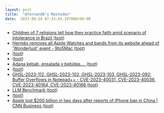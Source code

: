 ```yaml
---
layout: post
title:  "@fernand0's Mastodon"
date:  2023-09-24 07:33:43.197000+00:00
---
```

*  [Children of 7 religions tell how they practice faith amid scenario of intolerance in Brazil ](https://globalvoices.org/2023/09/21/children-of-7-religions-tell-how-they-practice-faith-amid-scenario-of-intolerance-in-brazil) ([toot](https://mastodon.social/@fernand0/111118963388851247))
*  [Hermès removes all Apple Watches and bands from its website ahead of 'Wonderlust' event - 9to5Mac ](https://9to5mac.com/2023/09/10/hermes-removes-apple-watches-and-bands-from-website) ([toot](https://mastodon.social/@fernand0/111118698698273565))
*  [ ](https://minidon.nylarea.com/@NiLace) ([toot](https://mastodon.social/@fernand0/111118664798946570))
*  [ ](https://minidon.nylarea.com/@NiLace) ([toot](https://mastodon.social/@fernand0/111116320766843583))
*  [Adana kebab, ensalada y bebidas…. ](https://avecesunafoto.wordpress.com/2023/09/23/adana-kebab-ensalada-y-bebidas) ([toot](https://mastodon.social/@fernand0/111115720239821608))
*  [ ](https://mastodon.social/users/fernand0/statuses/111115647513357424/activity) ([toot](https://mastodon.social/users/fernand0/statuses/111115647513357424/activity))
*  [GHSL-2023-112, GHSL-2023-102, GHSL-2023-103, GHSL-2023-092: Buffer Overflows in Notepad++ - CVE-2023-40031, CVE-2023-40036, CVE-2023-40164, CVE-2023-40166 ](https://securitylab.github.com/advisories/GHSL-2023-092_Notepad__) ([toot](https://mastodon.social/@fernand0/111115603284562685))
*  [LLM Benchmark ](https://benchmarks.llmonitor.com/cot-sall) ([toot](https://mastodon.social/@fernand0/111115311126424522))
*  [ ](https://mastodon.social/users/fernand0/statuses/111115237051425390/activity) ([toot](https://mastodon.social/users/fernand0/statuses/111115237051425390/activity))
*  [Apple lost $200 billion in two days after reports of iPhone ban in China \| CNN Business  ](https://edition.cnn.com/2023/09/07/investing/apple-stock-iphone-china-ban/index.html) ([toot](https://mastodon.social/@fernand0/111115073065672548))

